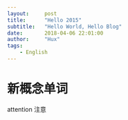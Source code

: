 ```yaml
---
layout:     post
title:      "Hello 2015"
subtitle:   "Hello World, Hello Blog"
date:       2018-04-06 22:01:00
author:     "Hux"
tags:
    - English
---
```


# 新概念单词
attention 注意

